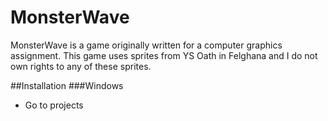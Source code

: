 # MonsterWave
MonsterWave is a game originally written for a computer graphics assignment.
This game uses sprites from YS Oath in Felghana and I do not own rights to any of these sprites.

##Installation
###Windows
- Go to projects 
